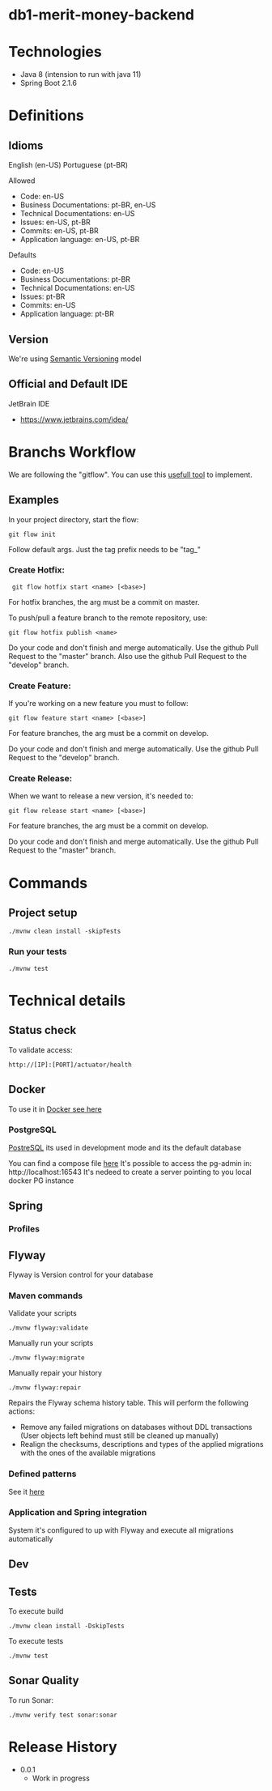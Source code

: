 # db1-merit-money-backend

# Technologies

* Java 8 (intension to run with java 11)
* Spring Boot 2.1.6

# Definitions

## Idioms 

English (en-US)
Portuguese (pt-BR)

Allowed 
* Code: en-US
* Business Documentations: pt-BR, en-US
* Technical Documentations: en-US
* Issues: en-US, pt-BR
* Commits: en-US, pt-BR
* Application language: en-US, pt-BR

Defaults
* Code: en-US
* Business Documentations: pt-BR
* Technical Documentations: en-US
* Issues: pt-BR
* Commits: en-US
* Application language: pt-BR

## Version

We're using [Semantic Versioning](https://semver.org/) model

## Official and Default IDE

JetBrain IDE
* https://www.jetbrains.com/idea/

# Branchs Workflow

We are following the "gitflow".
You can use this [usefull tool](https://github.com/nvie/gitflow) to implement. 

## Examples

In your project directory, start the flow:

    git flow init 
    
Follow default args. Just the tag prefix needs to be "tag_"

### Create Hotfix:

     git flow hotfix start <name> [<base>]

For hotfix branches, the <base> arg must be a commit on master.

To push/pull a feature branch to the remote repository, use:

    git flow hotfix publish <name>

Do your code and don't finish and merge automatically.
Use the github Pull Request to the "master" branch.
Also use the github Pull Request to the "develop" branch.

### Create Feature:

If you're working on a new feature you must to follow:

    git flow feature start <name> [<base>]

For feature branches, the <base> arg must be a commit on develop.

Do your code and don't finish and merge automatically.
Use the github Pull Request to the "develop" branch.
 
### Create Release:

When we want to release a new version, it's needed to:

    git flow release start <name> [<base>]

For feature branches, the <base> arg must be a commit on develop.

Do your code and don't finish and merge automatically.
Use the github Pull Request to the "master" branch.

# Commands
   
## Project setup
```
./mvnw clean install -skipTests
```

### Run your tests
```
./mvnw test
```

# Technical details

## Status check

To validate access:

    http://[IP]:[PORT]/actuator/health

## Docker

To use it in [Docker see here](others/docs/docker.md)

### PostgreSQL

[PostreSQL](https://hub.docker.com/_/postgres) its used in development mode and its the default database

You can find a compose file [here](others/docker/postgres)
It's possible to access the pg-admin in: http://localhost:16543
It's nedeed to create a server pointing to you local docker PG instance

## Spring

### Profiles

## Flyway

Flyway is Version control for your database

### Maven commands

Validate your scripts

    ./mvnw flyway:validate

Manually run your scripts

    ./mvnw flyway:migrate
  
Manually repair your history 

    ./mvnw flyway:repair
    
Repairs the Flyway schema history table. This will perform the following actions:
* Remove any failed migrations on databases without DDL transactions
(User objects left behind must still be cleaned up manually)
* Realign the checksums, descriptions and types of the applied migrations with the ones of the available migrations
        
### Defined patterns

See it [here](others/docs/flyway/flyway.md)

### Application and Spring integration

System it's configured to up with Flyway and execute all migrations automatically

## Dev

## Tests 

To execute build

    ./mvnw clean install -DskipTests
    
To execute tests

    ./mvnw test

## Sonar Quality

To run Sonar:

    ./mvnw verify test sonar:sonar

# Release History

* 0.0.1
    * Work in progress 